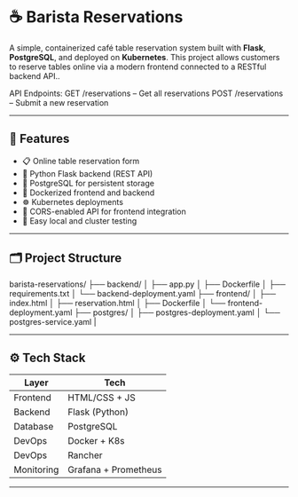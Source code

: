 # ☕ Barista Reservations

A simple, containerized café table reservation system built with **Flask**, **PostgreSQL**, and deployed on **Kubernetes**. This project allows customers to reserve tables online via a modern frontend connected to a RESTful backend API..

API Endpoints:
GET /reservations – Get all reservations
POST /reservations – Submit a new reservation

---

## 🚀 Features

- 📋 Online table reservation form
- 🔧 Python Flask backend (REST API)
- 🐘 PostgreSQL for persistent storage
- 🐳 Dockerized frontend and backend
- ☸️ Kubernetes deployments
- 📡 CORS-enabled API for frontend integration
- 🧪 Easy local and cluster testing

---

## 🗂️ Project Structure

barista-reservations/ ├── backend/ │ ├── app.py │ ├── Dockerfile │ ├── requirements.txt │ └── backend-deployment.yaml ├── frontend/ │ ├── index.html │ ├── reservation.html │ ├── Dockerfile │ └── frontend-deployment.yaml ├── postgres/ │ ├── postgres-deployment.yaml │ └── postgres-service.yaml |


---

## ⚙️ Tech Stack

| Layer        | Tech          |
|--------------|---------------|
| Frontend     | HTML/CSS + JS |
| Backend      | Flask (Python)|
| Database     | PostgreSQL    |
| DevOps       | Docker + K8s  |
| DevOps       | Rancher       |
| Monitoring   | Grafana + Prometheus|

---
